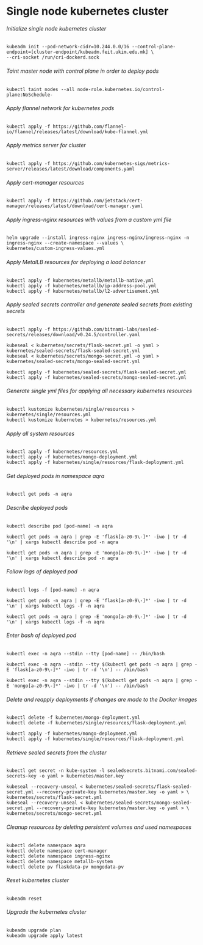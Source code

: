 # Single node kubernetes cluster

###### Initialize single node kubernetes cluster

```
kubeadm init --pod-network-cidr=10.244.0.0/16 --control-plane-endpoint=[cluster-endpoint/kubeadm.feit.ukim.edu.mk] \
--cri-socket /run/cri-dockerd.sock
```

###### Taint master node with control plane in order to deploy pods

```
kubectl taint nodes --all node-role.kubernetes.io/control-plane:NoSchedule-
```

###### Apply flannel network for kubernetes pods

```
kubectl apply -f https://github.com/flannel-io/flannel/releases/latest/download/kube-flannel.yml
```

###### Apply metrics server for cluster

```
kubectl apply -f https://github.com/kubernetes-sigs/metrics-server/releases/latest/download/components.yaml
```

###### Apply cert-manager resources

```
kubectl apply -f https://github.com/jetstack/cert-manager/releases/latest/download/cert-manager.yaml
```

###### Apply ingress-nginx resources with values from a custom yml file

```
helm upgrade --install ingress-nginx ingress-nginx/ingress-nginx -n ingress-nginx --create-namespace --values \
kubernetes/custom-ingress-values.yml
```

###### Apply MetalLB resources for deploying a load balancer

```
kubectl apply -f kubernetes/metallb/metallb-native.yml
kubectl apply -f kubernetes/metallb/ip-address-pool.yml
kubectl apply -f kubernetes/metallb/l2-advertisement.yml
```

###### Apply sealed secrets controller and generate sealed secrets from existing secrets

```
kubectl apply -f https://github.com/bitnami-labs/sealed-secrets/releases/download/v0.24.5/controller.yaml

kubeseal < kubernetes/secrets/flask-secret.yml -o yaml > kubernetes/sealed-secrets/flask-sealed-secret.yml
kubeseal < kubernetes/secrets/mongo-secret.yml -o yaml > kubernetes/sealed-secrets/mongo-sealed-secret.yml
```

```
kubectl apply -f kubernetes/sealed-secrets/flask-sealed-secret.yml
kubectl apply -f kubernetes/sealed-secrets/mongo-sealed-secret.yml
```

###### Generate single yml files for applying all necessary kubernetes resources

```
kubectl kustomize kubernetes/single/resources > kubernetes/single/resources.yml
kubectl kustomize kubernetes > kubernetes/resources.yml
```

###### Apply all system resources

```
kubectl apply -f kubernetes/resources.yml
kubectl apply -f kubernetes/mongo-deployment.yml
kubectl apply -f kubernetes/single/resources/flask-deployment.yml
```

###### Get deployed pods in namespace aqra

```
kubectl get pods -n aqra
```

###### Describe deployed pods

```
kubectl describe pod [pod-name] -n aqra
```

```
kubectl get pods -n aqra | grep -E 'flask[a-z0-9\-]*' -iwo | tr -d '\n' | xargs kubectl describe pod -n aqra
```

```
kubectl get pods -n aqra | grep -E 'mongo[a-z0-9\-]*' -iwo | tr -d '\n' | xargs kubectl describe pod -n aqra
```

###### Follow logs of deployed pod

```
kubectl logs -f [pod-name] -n aqra
```

```
kubectl get pods -n aqra | grep -E 'flask[a-z0-9\-]*' -iwo | tr -d '\n' | xargs kubectl logs -f -n aqra
```

```
kubectl get pods -n aqra | grep -E 'mongo[a-z0-9\-]*' -iwo | tr -d '\n' | xargs kubectl logs -f -n aqra
```

###### Enter bash of deployed pod

```
kubectl exec -n aqra --stdin --tty [pod-name] -- /bin/bash
```

```
kubectl exec -n aqra --stdin --tty $(kubectl get pods -n aqra | grep -E 'flask[a-z0-9\-]*' -iwo | tr -d '\n') -- /bin/bash
```

```
kubectl exec -n aqra --stdin --tty $(kubectl get pods -n aqra | grep -E 'mongo[a-z0-9\-]*' -iwo | tr -d '\n') -- /bin/bash
```

###### Delete and reapply deployments if changes are made to the Docker images

```
kubectl delete -f kubernetes/mongo-deployment.yml
kubectl delete -f kubernetes/single/resources/flask-deployment.yml
```

```
kubectl apply -f kubernetes/mongo-deployment.yml
kubectl apply -f kubernetes/single/resources/flask-deployment.yml
```

###### Retrieve sealed secrets from the cluster

```
kubectl get secret -n kube-system -l sealedsecrets.bitnami.com/sealed-secrets-key -o yaml > kubernetes/master.key

kubeseal --recovery-unseal < kubernetes/sealed-secrets/flask-sealed-secret.yml --recovery-private-key kubernetes/master.key -o yaml > \
kubernetes/secrets/flask-secret.yml
kubeseal --recovery-unseal < kubernetes/sealed-secrets/mongo-sealed-secret.yml --recovery-private-key kubernetes/master.key -o yaml > \
kubernetes/secrets/mongo-secret.yml
```

###### Cleanup resources by deleting persistent volumes and used namespaces

```
kubectl delete namespace aqra
kubectl delete namespace cert-manager
kubectl delete namespace ingress-nginx
kubectl delete namespace metallb-system
kubectl delete pv flaskdata-pv mongodata-pv
```

###### Reset kubernetes cluster

```
kubeadm reset
```

###### Upgrade the kubernetes cluster

```
kubeadm upgrade plan
kubeadm upgrade apply latest
```